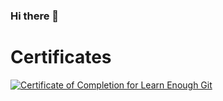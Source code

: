 ### Hi there 👋

# Certificates
<a href="https://www.learnenough.com/certificates/cmnd"><img src="https://www.learnenough.com/certificates/cmnd/git-tutorial.svg" alt="Certificate of Completion for Learn Enough Git"></a>

<!--
**nimoncm1/nimoncm1** is a ✨ _special_ ✨ repository because its `README.md` (this file) appears on your GitHub profile.

Here are some ideas to get you started:

- 🔭 I’m currently working on ...
- 🌱 I’m currently learning ...
- 👯 I’m looking to collaborate on ...
- 🤔 I’m looking for help with ...
- 💬 Ask me about ...
- 📫 How to reach me: ...
- 😄 Pronouns: ...
- ⚡ Fun fact: ...
-->
